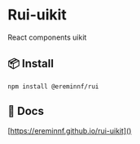 # Rui-uikit

React components uikit

## 📦 Install

```
npm install @ereminnf/rui
```

## 📝 Docs

[https://ereminnf.github.io/rui-uikit]()
